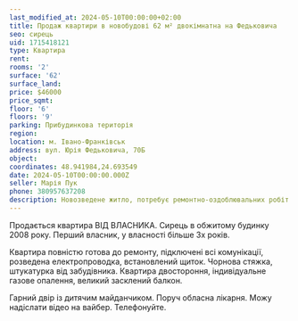 ```yaml
---
last_modified_at: 2024-05-10T00:00:00+02:00
title: Продаж квартири в новобудові 62 м² двокімнатна на Федьковича
seo: сирець
uid: 1715418121
type: Квартира
rent:
rooms: '2'
surface: '62'
surface_land:
price: $46000
price_sqmt:
floor: '6'
floors: '9'
parking: Прибудинкова територія
region:
location: м. Івано-Франківськ
address: вул. Юрія Федьковича, 70Б
object:
coordinates: 48.941984,24.693549
date: 2024-05-10T00:00:00.000Z
seller: Марія Пук
phone: 380957637208
description: Новозведене житло, потребує ремонтно-оздоблювальних робіт
---
```


Продається квартира ВІД ВЛАСНИКА. Сирець в обжитому будинку 2008 року. Перший власник, у власності більше 3х років.

Квартира повністю готова до ремонту, підключені всі комунікації, розведена електропроводка, встановлений щиток. Чорнова стяжка, штукатурка від забудівника.
Квартира двостороння, індивідуальне газове опалення, великий засклений балкон.

Гарний двір із дитячим майданчиком. Поруч обласна лікарня. Можу надіслати відео на вайбер. Телефонуйте.
